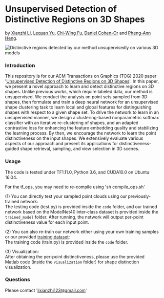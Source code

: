 # Unsupervised Detection of Distinctive Regions on 3D Shapes
by [Xianzhi Li](https://nini-lxz.github.io/), [Lequan Yu](https://yulequan.github.io/), [Chi-Wing Fu](https://www.cse.cuhk.edu.hk/~cwfu/), [Daniel Cohen-Or](https://www.cs.tau.ac.il/~dcor/) and [Pheng-Ann Heng](http://www.cse.cuhk.edu.hk/~pheng/).


![Distinctive regions detected by our method unsupervisedly on various 3D models](https://github.com/nini-lxz/Unsupervised-Shape-Distinction-Detection/blob/master/images/vis_examples.png)


### Introduction
This repository is for our ACM Transactions on Graphics (TOG) 2020 paper '[Unsupervised Detection of Distinctive Regions on 3D Shapes](https://dl.acm.org/doi/pdf/10.1145/3366785)'. In this paper, we present a novel approach to learn and detect distinctive regions on 3D shapes. Unlike previous works, which require labeled data, our method is unsupervised. We conduct the analysis on point sets sampled from 3D shapes, then formulate and train a deep neural network for an unsupervised shape clustering task to learn local and global features for distinguishing shapes with respect to a given shape set. To drive the network to learn in an unsupervised manner, we design a clustering-based nonparametric softmax classifier with an iterative re-clustering of shapes, and an adapted contrastive loss for enhancing the feature embedding quality and stabilizing the learning process. By then, we encourage the network to learn the point distinctiveness on the input shapes. We extensively evaluate various aspects of our approach and present its applications for distinctiveness-guided shape retrieval, sampling, and view selection in 3D scenes.

### Usage
The code is tested under TF1.11.0, Python 3.6, and CUDA10.0 on Ubuntu 16.04.

For the tf_ops, you may need to re-compile using 'sh compile_ops.sh'

(1) You can directly test your sampled point clouds using our previously-trained network:  
The testing code (test.py) is provided inside the `code` folder, and our trained network based on the ModelNet40 inter-class dataset is provided inside the `trained_model` folder.
After running, the network will output per-point distinctiveness value for each input point.

(2) You can also re-train our network either using your own training samples or our provided [training dataset](https://gocuhk-my.sharepoint.com/:u:/g/personal/xianzhili_cuhk_edu_hk/EfA2VOQWrytEmR4awsuD5r8BJpmb3Vnv-uRsSU--ANGk9w?e=R87TQb):  
The training code (train.py) is provided inside the `code` folder.

(3) Visualization:  
After obtaining the per-point distinctiveness, please use the provided Matlab code (inside the `visualization` folder) for shape distinction visualization.

### Questions
Please contact 'lixianzhi123@gmail.com'

